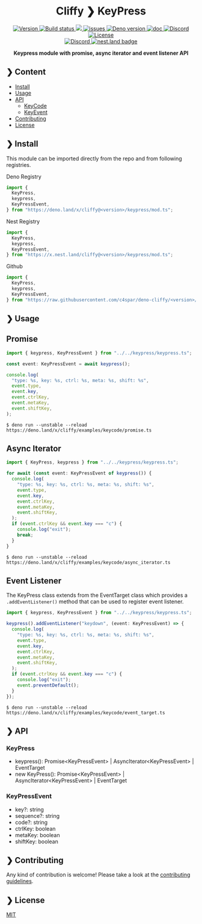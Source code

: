 <h1 align="center">Cliffy ❯ KeyPress </h1>

<p align="center" class="badges-container">
  <a href="https://github.com/c4spar/deno-cliffy/releases">
    <img alt="Version" src="https://img.shields.io/github/v/release/c4spar/deno-cliffy?logo=github&color=blue" />
  </a>
  <a href="https://github.com/c4spar/deno-cliffy/actions/workflows/test.yml">
    <img alt="Build status" src="https://github.com/c4spar/deno-cliffy/workflows/Test/badge.svg?branch=main" />
  </a>
  <a href="https://codecov.io/gh/c4spar/deno-cliffy">
    <img src="https://codecov.io/gh/c4spar/deno-cliffy/branch/main/graph/badge.svg"/>
  </a>
  <a href="https://github.com/c4spar/deno-cliffy/labels/module%3Akeypress">
    <img alt="issues" src="https://img.shields.io/github/issues/c4spar/deno-cliffy/module:keypress?label=issues&logo=github&color=yellow">
  </a>
  <a href="https://deno.land/">
    <img alt="Deno version" src="https://img.shields.io/badge/deno-^1.4.0-blue?logo=deno" />
  </a>
  <a href="https://doc.deno.land/https/deno.land/x/cliffy/keypress/mod.ts">
    <img alt="doc" src="https://img.shields.io/badge/deno-doc-yellow?logo=deno" />
  </a>
  <a href="https://discord.gg/ghFYyP53jb">
    <img alt="Discord" src="https://img.shields.io/badge/join-chat-blue?logo=discord&logoColor=white" />
  </a>
  <a href="../LICENSE">
    <img alt="License" src="https://img.shields.io/github/license/c4spar/deno-cliffy?logo=github" />
  </a>
  <br>
  <a href="https://deno.land/x/cliffy">
    <img alt="Discord" src="https://img.shields.io/badge/Published on deno.land-blue?logo=deno&logoColor=959DA6&color=272727" />
  </a>
  <a href="https://nest.land/package/cliffy">
    <img src="https://nest.land/badge.svg" alt="nest.land badge">
  </a>
</p>

<p align="center">
  <b>Keypress module with promise, async iterator and event listener API</b></br>
</p>

## ❯ Content

- [Install](#-install)
- [Usage](#-usage)
- [API](#-api)
  - [KeyCode](#keycode)
  - [KeyEvent](#keyevent)
- [Contributing](#-contributing)
- [License](#-license)

## ❯ Install

This module can be imported directly from the repo and from following
registries.

Deno Registry

```typescript
import {
  KeyPress,
  keypress,
  KeyPressEvent,
} from "https://deno.land/x/cliffy@<version>/keypress/mod.ts";
```

Nest Registry

```typescript
import {
  KeyPress,
  keypress,
  KeyPressEvent,
} from "https://x.nest.land/cliffy@<version>/keypress/mod.ts";
```

Github

```typescript
import {
  KeyPress,
  keypress,
  KeyPressEvent,
} from "https://raw.githubusercontent.com/c4spar/deno-cliffy/<version>/keypress/mod.ts";
```

## ❯ Usage

## Promise

```typescript
import { keypress, KeyPressEvent } from "../../keypress/keypress.ts";

const event: KeyPressEvent = await keypress();

console.log(
  "type: %s, key: %s, ctrl: %s, meta: %s, shift: %s",
  event.type,
  event.key,
  event.ctrlKey,
  event.metaKey,
  event.shiftKey,
);
```

```
$ deno run --unstable --reload https://deno.land/x/cliffy/examples/keycode/promise.ts
```

## Async Iterator

```typescript
import { KeyPress, keypress } from "../../keypress/keypress.ts";

for await (const event: KeyPressEvent of keypress()) {
  console.log(
    "type: %s, key: %s, ctrl: %s, meta: %s, shift: %s",
    event.type,
    event.key,
    event.ctrlKey,
    event.metaKey,
    event.shiftKey,
  );
  if (event.ctrlKey && event.key === "c") {
    console.log("exit");
    break;
  }
}
```

```
$ deno run --unstable --reload https://deno.land/x/cliffy/examples/keycode/async_iterator.ts
```

## Event Listener

The KeyPress class extends from the EventTarget class which provides a
`.addEventListener()` method that can be used to register event listener.

```typescript
import { keypress, KeyPressEvent } from "../../keypress/keypress.ts";

keypress().addEventListener("keydown", (event: KeyPressEvent) => {
  console.log(
    "type: %s, key: %s, ctrl: %s, meta: %s, shift: %s",
    event.type,
    event.key,
    event.ctrlKey,
    event.metaKey,
    event.shiftKey,
  );
  if (event.ctrlKey && event.key === "c") {
    console.log("exit");
    event.preventDefault();
  }
});
```

```
$ deno run --unstable --reload https://deno.land/x/cliffy/examples/keycode/event_target.ts
```

## ❯ API

### KeyPress

- keypress(): Promise\<KeyPressEvent> | AsyncIterator\<KeyPressEvent> | EventTarget
- new KeyPress(): Promise\<KeyPressEvent> | AsyncIterator\<KeyPressEvent> | EventTarget

### KeyPressEvent

- key?: string
- sequence?: string
- code?: string
- ctrlKey: boolean
- metaKey: boolean
- shiftKey: boolean

## ❯ Contributing

Any kind of contribution is welcome! Please take a look at the
[contributing guidelines](../CONTRIBUTING.md).

## ❯ License

[MIT](../../LICENSE)
